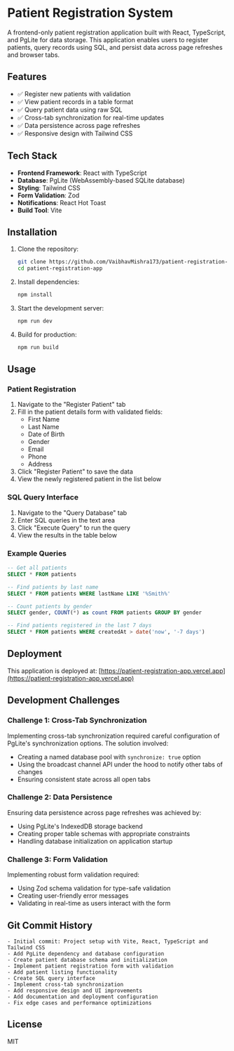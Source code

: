 # Patient Registration System

A frontend-only patient registration application built with React, TypeScript, and PgLite for data storage. This application enables users to register patients, query records using SQL, and persist data across page refreshes and browser tabs.

## Features

- ✅ Register new patients with validation
- ✅ View patient records in a table format
- ✅ Query patient data using raw SQL
- ✅ Cross-tab synchronization for real-time updates
- ✅ Data persistence across page refreshes
- ✅ Responsive design with Tailwind CSS

## Tech Stack

- **Frontend Framework**: React with TypeScript
- **Database**: PgLite (WebAssembly-based SQLite database)
- **Styling**: Tailwind CSS
- **Form Validation**: Zod
- **Notifications**: React Hot Toast
- **Build Tool**: Vite

## Installation

1. Clone the repository:
   ```bash
   git clone https://github.com/VaibhavMishra173/patient-registration-app.git
   cd patient-registration-app
   ```

2. Install dependencies:
   ```bash
   npm install
   ```

3. Start the development server:
   ```bash
   npm run dev
   ```

4. Build for production:
   ```bash
   npm run build
   ```

## Usage

### Patient Registration

1. Navigate to the "Register Patient" tab
2. Fill in the patient details form with validated fields:
   - First Name
   - Last Name
   - Date of Birth
   - Gender
   - Email
   - Phone
   - Address
3. Click "Register Patient" to save the data
4. View the newly registered patient in the list below

### SQL Query Interface

1. Navigate to the "Query Database" tab
2. Enter SQL queries in the text area
3. Click "Execute Query" to run the query
4. View the results in the table below

### Example Queries

```sql
-- Get all patients
SELECT * FROM patients

-- Find patients by last name
SELECT * FROM patients WHERE lastName LIKE '%Smith%'

-- Count patients by gender
SELECT gender, COUNT(*) as count FROM patients GROUP BY gender

-- Find patients registered in the last 7 days
SELECT * FROM patients WHERE createdAt > date('now', '-7 days')
```

## Deployment

This application is deployed at: [https://patient-registration-app.vercel.app](https://patient-registration-app.vercel.app)

## Development Challenges

### Challenge 1: Cross-Tab Synchronization

Implementing cross-tab synchronization required careful configuration of PgLite's synchronization options. The solution involved:

- Creating a named database pool with `synchronize: true` option
- Using the broadcast channel API under the hood to notify other tabs of changes
- Ensuring consistent state across all open tabs

### Challenge 2: Data Persistence

Ensuring data persistence across page refreshes was achieved by:

- Using PgLite's IndexedDB storage backend
- Creating proper table schemas with appropriate constraints
- Handling database initialization on application startup

### Challenge 3: Form Validation

Implementing robust form validation required:

- Using Zod schema validation for type-safe validation
- Creating user-friendly error messages
- Validating in real-time as users interact with the form

## Git Commit History

```
- Initial commit: Project setup with Vite, React, TypeScript and Tailwind CSS
- Add PgLite dependency and database configuration
- Create patient database schema and initialization
- Implement patient registration form with validation
- Add patient listing functionality
- Create SQL query interface
- Implement cross-tab synchronization
- Add responsive design and UI improvements
- Add documentation and deployment configuration
- Fix edge cases and performance optimizations
```

## License

MIT